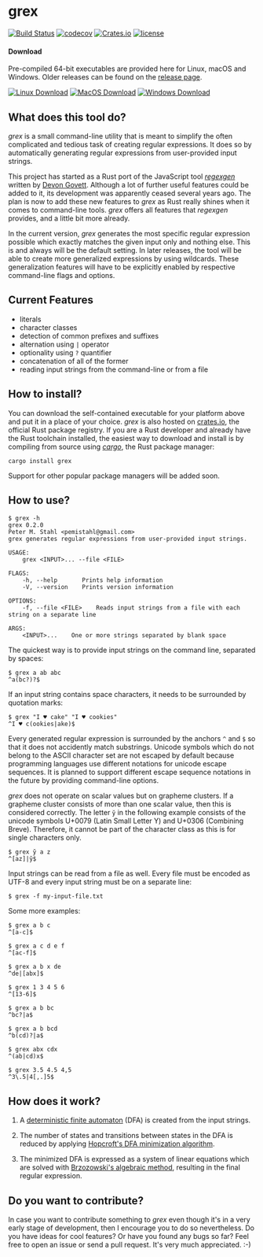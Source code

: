 # grex

[![Build Status](https://travis-ci.org/pemistahl/grex.svg?branch=master)](https://travis-ci.org/pemistahl/grex)
[![codecov](https://codecov.io/gh/pemistahl/grex/branch/master/graph/badge.svg)](https://codecov.io/gh/pemistahl/grex)
[![Crates.io](https://img.shields.io/crates/v/grex.svg)](https://crates.io/crates/grex)
[![license](https://img.shields.io/badge/license-Apache%202.0-blue.svg)](https://www.apache.org/licenses/LICENSE-2.0)

#### Download

Pre-compiled 64-bit executables are provided here for Linux, macOS and Windows. Older releases can be found on the [release page](https://github.com/pemistahl/grex/releases).

[![Linux Download](https://img.shields.io/badge/Linux%20Download-v0.2.0-blue?logo=Linux)](https://github.com/pemistahl/grex/releases/download/v0.2.0/grex-v0.2.0-x86_64-unknown-linux-musl.tar.gz)
[![MacOS Download](https://img.shields.io/badge/macOS%20Download-v0.2.0-blue?logo=Apple)](https://github.com/pemistahl/grex/releases/download/v0.2.0/grex-v0.2.0-x86_64-apple-darwin.tar.gz)
[![Windows Download](https://img.shields.io/badge/Windows%20Download-v0.2.0-blue?logo=Windows)](https://github.com/pemistahl/grex/releases/download/v0.2.0/grex-v0.2.0-x86_64-pc-windows-msvc.zip)

## What does this tool do?

*grex* is a small command-line utility that is meant to simplify the often complicated and tedious task of creating regular expressions. It does so by automatically generating regular expressions from user-provided input strings.

This project has started as a Rust port of the JavaScript tool [*regexgen*](https://github.com/devongovett/regexgen) written by [Devon Govett](https://github.com/devongovett). Although a lot of further useful features could be added to it, its development was apparently ceased several years ago. The plan is now to add these new features to *grex* as Rust really shines when it comes to command-line tools. *grex* offers all features that *regexgen* provides, and a little bit more already.

In the current version, *grex* generates the most specific regular expression possible which exactly matches the given input only and nothing else. This is and always will be the default setting. In later releases, the tool will be able to create more generalized expressions by using wildcards. These generalization features will have to be explicitly enabled by respective command-line flags and options.

## Current Features
- literals
- character classes
- detection of common prefixes and suffixes
- alternation using `|` operator
- optionality using `?` quantifier
- concatenation of all of the former
- reading input strings from the command-line or from a file

## How to install?

You can download the self-contained executable for your platform above and put it in a place of your choice. *grex* is also hosted on [crates.io](https://crates.io/crates/grex), the official Rust package registry. If you are a Rust developer and already have the Rust toolchain installed, the easiest way to download and install is by compiling from source using [*cargo*](https://doc.rust-lang.org/cargo/), the Rust package manager:

```
cargo install grex
```

Support for other popular package managers will be added soon.

## How to use?
```
$ grex -h
grex 0.2.0
Peter M. Stahl <pemistahl@gmail.com>
grex generates regular expressions from user-provided input strings.

USAGE:
    grex <INPUT>... --file <FILE>

FLAGS:
    -h, --help       Prints help information
    -V, --version    Prints version information

OPTIONS:
    -f, --file <FILE>    Reads input strings from a file with each string on a separate line

ARGS:
    <INPUT>...    One or more strings separated by blank space 
```

The quickest way is to provide input strings on the command line, separated by spaces:

```
$ grex a ab abc
^a(bc?)?$
```

If an input string contains space characters, it needs to be surrounded by quotation marks:

```
$ grex "I ♥ cake" "I ♥ cookies"
^I ♥ c(ookies|ake)$
```

Every generated regular expression is surrounded by the anchors `^` and `$` so that it does not accidently match substrings. Unicode symbols which do not belong to the ASCII character set are not escaped by default because programming languages use different notations for unicode escape sequences. It is planned to support different escape sequence notations in the future by providing command-line options.

*grex* does not operate on scalar values but on grapheme clusters. If a grapheme cluster consists of more than one scalar value, then this is considered correctly. The letter `y̆` in the following example consists of the unicode symbols U+0079 (Latin Small Letter Y) and U+0306 (Combining Breve). Therefore, it cannot be part of the character class as this is for single characters only.

```
$ grex y̆ a z
^[az]|y̆$
```

Input strings can be read from a file as well. Every file must be encoded as UTF-8 and every input string must be on a separate line:

```
$ grex -f my-input-file.txt
```

Some more examples:

```
$ grex a b c
^[a-c]$

$ grex a c d e f
^[ac-f]$

$ grex a b x de
^de|[abx]$

$ grex 1 3 4 5 6
^[13-6]$

$ grex a b bc
^bc?|a$

$ grex a b bcd
^b(cd)?|a$

$ grex abx cdx
^(ab|cd)x$

$ grex 3.5 4.5 4,5
^3\.5|4[,.]5$
```

## How does it work?

1. A [deterministic finite automaton](https://en.wikipedia.org/wiki/Deterministic_finite_automaton) (DFA) is created from the input strings.

2. The number of states and transitions between states in the DFA is reduced by applying [Hopcroft's DFA minimization algorithm](https://en.wikipedia.org/wiki/DFA_minimization#Hopcroft.27s_algorithm).

3. The minimized DFA is expressed as a system of linear equations which are solved with [Brzozowski's algebraic method](http://cs.stackexchange.com/questions/2016/how-to-convert-finite-automata-to-regular-expressions#2392), resulting in the final regular expression.

## Do you want to contribute?

In case you want to contribute something to *grex* even though it's in a very early stage of development, then I encourage you to do so nevertheless. Do you have ideas for cool features? Or have you found any bugs so far? Feel free to open an issue or send a pull request. It's very much appreciated. :-)
